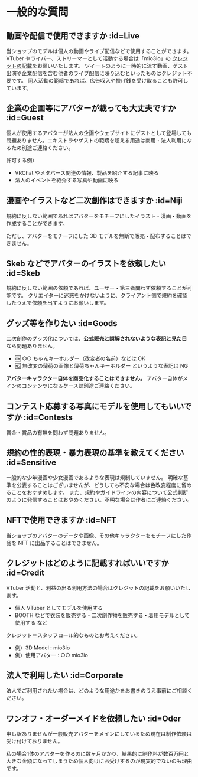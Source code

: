 # 一般的な質問

## 動画や配信で使用できますか :id=Live

当ショップのモデルは個人の動画やライブ配信などで使用することができます。
VTuber やライバー、ストリーマーとして活動する場合は「mio3io」の [クレジットの記載](qa/general?id=Credit)をお願いいたします。
ツイートのように一時的に流す動画、ゲスト出演や企業配信を含む他者のライブ配信に映り込むといったものはクレジット不要です。
同人活動の範疇であれば、広告収入や投げ銭を受け取ることも許可しています。

## 企業の企画等にアバターが載っても大丈夫ですか :id=Guest

個人が使用するアバターが法人の企画やウェブサイトにゲストとして登場しても問題ありません。エキストラやゲストの範疇を超える用途は商用・法人利用になるため別途ご連絡ください。

許可する例）

- VRChat やメタバース関連の情報、製品を紹介する記事に映る
- 法人のイベントを紹介する写真や動画に映る

## 漫画やイラストなど二次創作はできますか :id=Niji

規約に反しない範囲であればアバターをモチーフにしたイラスト・漫画・動画を作成することができます。

ただし、アバターをモチーフにした 3D モデルを無断で販売・配布することはできません。

## Skeb などでアバターのイラストを依頼したい :id=Skeb

規約に反しない範囲の依頼であれば、ユーザー・第三者問わず依頼することが可能です。
クリエイターに迷惑をかけないように、クライアント側で規約を確認したうえで依頼を出すようにお願いします。

## グッズ等を作りたい :id=Goods

二次創作のグッズ化については、**公式販売と誤解されないような表記と見た目** なら問題ありません。

- 🆗 ○○ ちゃんキーホルダー（改変者の名前）などは OK
- 🆖 無改変の薄荷の画像と薄荷ちゃんキーホルダー というような表記は NG

**アバターキャラクター自体を商品化することはできません。**
アバター自体がメインのコンテンツになるケースは別途ご連絡ください。

## コンテスト応募する写真にモデルを使用してもいいですか :id=Contests

賞金・賞品の有無を問わず問題ありません。

## 規約の性的表現・暴力表現の基準を教えてください :id=Sensitive

一般的な少年漫画や少女漫画であるような表現は規制していません。
明確な基準を公表することはございませんが、どうしても不安な場合は色改変程度に留めることをおすすめします。
また、規約やガイドラインの内容について公式判断のように発信することはおやめください。不明な場合は作者にご連絡ください。

## NFTで使用できますか :id=NFT

当ショップのアバターのデータや画像、その他キャラクターをモチーフにした作品を NFT に出品することはできません。


## クレジットはどのように記載すればいいですか :id=Credit

VTuber 活動と、利益の出る利用方法の場合はクレジットの記載をお願いいたします。

- 個人 VTuber としてモデルを使用する
- BOOTH などで衣装を販売する・二次創作物を販売する・着用モデルとして使用する など

クレジット＝スタッフロール的なものとお考えください。

- 例）3D Model : mio3io
- 例）使用アバター : ○○ mio3io

## 法人で利用したい :id=Corporate

法人でご利用されたい場合は、どのような用途かをお書きのうえ事前にご相談ください。

## ワンオフ・オーダーメイドを依頼したい :id=Oder

申し訳ありませんが一般販売アバターをメインにしているため現在は制作依頼は受け付けておりません。

私の場合1体のアバターを作るのに数ヶ月かかり、結果的に制作料が数百万円と大きな金額になってしまうため個人向けにお受けするのが現実的でないのも理由です。